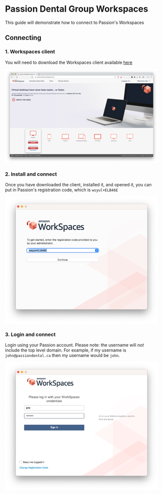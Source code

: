# Passion Dental Group Workspaces

This guide will demonstrate how to connect to Passion's Workspaces

## Connecting

### 1. Workspaces client

You will need to download the Workspaces client available [here](https://clients.amazonworkspaces.com/)

![workspace_clients](images/workspace-clients.png)

### 2. Install and connect

Once you have downloaded the client, installed it, and opened it, you can put in Passion's registration code, which is `wsyul+ELB46E`

![workspace_registration_code](images/workspace-registration-code.png)

### 3. Login and connect

Login using your Passion account. Please note: the username will *not* include the top level domain. For example, if my username is `john@passiondental.ca` then my username would be `john`.

![workspace_login](images/workspace-login.png)